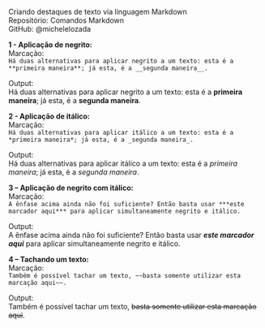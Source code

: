 Criando destaques de texto via linguagem Markdown  
Repositório: Comandos Markdown   
GitHub: @michelelozada     

**1 - Aplicação de negrito:**  
Marcação:  
`Há duas alternativas para aplicar negrito a um texto: esta é a **primeira maneira**; já esta, é a __segunda maneira__.`  

Output:  
Há duas alternativas para aplicar negrito a um texto: esta é a **primeira maneira**; já esta, é a __segunda maneira__.    

**2 - Aplicação de itálico:**  
Marcação:   
`Há duas alternativas para aplicar itálico a um texto: esta é a *primeira maneira*; já esta, é a _segunda maneira_.`

Output:  
Há duas alternativas para aplicar itálico a um texto: esta é a *primeira maneira*; já esta, é a _segunda maneira_.    


**3 – Aplicação de negrito com itálico:**  
Marcação:  
`A ênfase acima ainda não foi suficiente? Então basta usar ***este marcador aqui*** para aplicar simultaneamente negrito e itálico.`

Output:  
A ênfase acima ainda não foi suficiente? Então basta usar ***este marcador aqui*** para aplicar simultaneamente negrito e itálico.    

**4 – Tachando um texto:**  
Marcação:  
`Também é possível tachar um texto, ~~basta somente utilizar esta marcação aqui~~.`

Output:    
Também é possível tachar um texto, ~~basta somente utilizar esta marcação aqui~~.
